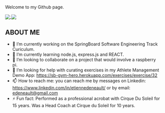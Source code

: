 Welcome to my Github page.

<a style="min-height: 500px;" href="https://github.com/edeneault/github-readme-stats">
  <img align="center" src="https://github-readme-stats.vercel.app/api/top-langs/?username=edeneault&layout=compact&theme=synthwave" />
</a>

<a  href="https://github.com/edeneault/github-readme-stats">
  <img align="center" src="https://github-readme-stats.vercel.app/api?username=edeneault&show_icons=true&theme=synthwave&hide=prs,contribs,issues" />
</a>

## ABOUT ME



- 🔭 I’m currently working on the SpringBoard Software Engineering Track Curiculum.
- 🌱 I’m currently learning node.js, express.js and REACT.
- 👯 I’m looking to collaborate on a project that would involve a raspberry pi.
- 🤔 I’m looking for help with curating exercises in my Athlete Management Demo App:  https://sb-gym-hero.herokuapp.com/exercises/exercise/32
- 📫 How to reach me: you can reach me by messages on Linkedin: https://www.linkedin.com/in/etiennedeneault/ or by email: edeneault@gmail.com
- ⚡ Fun fact: Performed as a professional acrobat with Cirque Du Soleil for 15 years.  Was a Head Coach at Cirque du Soleil for 10 years.

